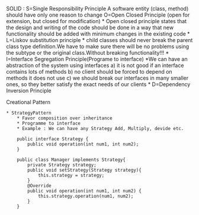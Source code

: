 SOLID : 
	S=Single Responsibility Principle
		A software entity (class, method) should have only one reason to change
	O=Open Closed Principle (open for extension, but closed for modification)
		* Open closed principle states that the design and writing of the code should be done
		in a way that new functionality should be added with minimum changes in the existing code
	* L=Liskov substitution principle
		* child classes should never break the parent class type definition.We have to make sure there 
		will be no problems using the subtype or the original class.Without breaking functionality!!!
	* I=Interface Segregation Principle(Programe to interface)
		*We can have an abstraction of the system using interfaces
			a) it is not good if an interface contains lots of methods
			b) no client should be forced to depend on methods it does not use
			c) we should break our interfaces in many smaller ones, so they
			better satisfy the exact needs of our clients
	* D=Dependency Inversion Principle
	

	

Creational Pattern

	* StrategyPattern
		* Favor composition over inheritance
		* Programme to interface
		* Example : We can have any Strategy Add, Multiply, devide etc.
		
		public interface Strategy {
			public void operation(int num1, int num2);
		}

		public class Manager implements Strategy{
			private Strategy strategy;
			public void setStrategy(Strategy strategy){
				this.strategy = strategy;
			}
			@Override
			public void operation(int num1, int num2) {
				this.strategy.operation(num1, num2);
			}
		}
		


		